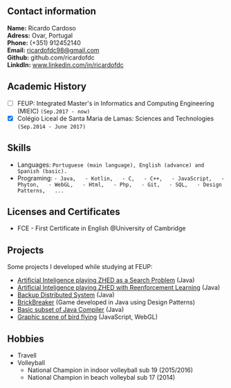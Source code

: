 <!-- # My *Curriculum Vitae* -->

## Contact information

**Name:** Ricardo Cardoso  
**Adress:** Ovar, Portugal  
**Phone:** (+351) 912452140  
**Email:** ricardofdc98@gmail.com  
**Github:** github.com/ricardofdc  
**LinkdIn:** www.linkedin.com/in/ricardofdc


## Academic History

- [ ] FEUP: Integrated Master's in Informatics and Computing Engineering (MIEIC) `(Sep.2017 - now)`
- [x] Colégio Liceal de Santa Maria de Lamas: Sciences and Technologies `(Sep.2014 - June 2017)`

<!--## Professional Experience-->

## Skills

- Languages: `Portuguese (main language), English (advance) and Spanish (basic).`
- Programing: ` - Java,  
                - Kotlin,  
                - C,  
                - C++,  
                - JavaScript,  
                - Phyton,  
                - WebGL,  
                - Html,  
                - Php,  
                - Git,  
                - SQL,  
                - Design Patterns,  
                ...
                `


## Licenses and Certificates

- FCE - First Certificate in English @University of Cambridge


## Projects

Some projects I developed while studying at FEUP:

- [Artificial Inteligence playing ZHED as a Search Problem](https://github.com/ricardofdc/IART_19-20/tree/master/proj1) (Java)
- [Artificial Inteligence playing ZHED with Reenforcement Learning](https://github.com/ricardofdc/IART_19-20/tree/master/proj2) (Java)
- [Backup Distributed System](https://github.com/ricardofdc/SDIS_19-20/tree/master/projeto1) (Java)
- [BrickBreaker](https://github.com/ricardofdc/LPOO_19-20) (Game developed in Java using Design Patterns)
- [Basic subset of Java Compiler](https://github.com/ricardofdc/COMP_19-20) (Java)
- [Graphic scene of bird flying](https://github.com/ricardofdc/CGRA_18-19/tree/master/projB) (JavaScript, WebGL)

## Hobbies

- Travell
- Volleyball
    - National Champion in indoor volleyball sub 19 (2015/2016)
    - National Champion in beach volleybal sub 17 (2014)


